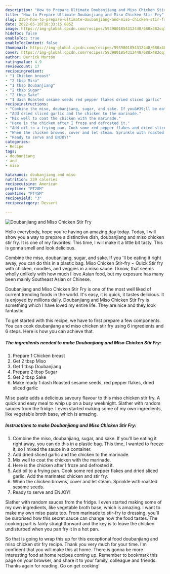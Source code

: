 ```yaml
---
description: "How to Prepare Ultimate Doubanjiang and Miso Chicken Stir Fry"
title: "How to Prepare Ultimate Doubanjiang and Miso Chicken Stir Fry"
slug: 2364-how-to-prepare-ultimate-doubanjiang-and-miso-chicken-stir-fry
date: 2022-05-10T18:33:15.885Z
image: https://img-global.cpcdn.com/recipes/5939801854312448/680x482cq70/doubanjiang-and-miso-chicken-stir-fry-recipe-main-photo.jpg
hideToc: false
enableToc: true
enableTocContent: false
thumbnail: https://img-global.cpcdn.com/recipes/5939801854312448/680x482cq70/doubanjiang-and-miso-chicken-stir-fry-recipe-main-photo.jpg
cover: https://img-global.cpcdn.com/recipes/5939801854312448/680x482cq70/doubanjiang-and-miso-chicken-stir-fry-recipe-main-photo.jpg
author: Derrick Morton
ratingvalue: 4.9
reviewcount: 17
recipeingredient:
- "1 Chicken breast"
- "2 tbsp Miso"
- "1 tbsp Doubanjiang"
- "2 tbsp Sugar"
- "2 tbsp Sake"
- "1 dash Roasted sesame seeds red pepper flakes dried sliced garlic"
recipeinstructions:
- "Combine the miso, doubanjiang, sugar, and sake. If you&#39;ll be eating it right away, you can do this in a plastic bag. This time, I wanted to freeze it, so I mixed the sauce in a container."
- "Add dried sliced garlic and the chicken to the marinade."
- "Mix well to coat the chicken with the marinade."
- "Here is the chicken after I froze and defrosted it."
- "Add oil to a frying pan. Cook some red pepper flakes and dried sliced garlic. Add the marinated chicken and stir fry."
- "When the chicken browns, cover and let steam. Sprinkle with roasted sesame seeds."
- "Ready to serve and ENJOY!"
categories:
- Recipe
tags:
- doubanjiang
- and
- miso

katakunci: doubanjiang and miso 
nutrition: 239 calories
recipecuisine: American
preptime: "PT28M"
cooktime: "PT45M"
recipeyield: "3"
recipecategory: Dessert

---
```



![Doubanjiang and Miso Chicken Stir Fry](https://img-global.cpcdn.com/recipes/5939801854312448/680x482cq70/doubanjiang-and-miso-chicken-stir-fry-recipe-main-photo.jpg)

Hello everybody, hope you're having an amazing day today. Today, I will show you a way to prepare a distinctive dish, doubanjiang and miso chicken stir fry. It is one of my favorites. This time, I will make it a little bit tasty. This is gonna smell and look delicious.

Combine the miso, doubanjiang, sugar, and sake. If you &#39;ll be eating it right away, you can do this in a plastic bag. Miso Chicken Stir-fry ~ Quick Stir fry with chicken, noodles, and veggies in a miso sauce. I know, that seems wholly unlikely with how much I love Asian food, but my exposure has many been mainly Southeast Asian or Chinese.

Doubanjiang and Miso Chicken Stir Fry is one of the most well liked of current trending foods in the world. It's easy, it is quick, it tastes delicious. It is enjoyed by millions daily. Doubanjiang and Miso Chicken Stir Fry is something which I have loved my entire life. They are nice and they look fantastic.


To get started with this recipe, we have to first prepare a few components. You can cook doubanjiang and miso chicken stir fry using 6 ingredients and 6 steps. Here is how you can achieve that.

<!--inarticleads1-->

##### The ingredients needed to make Doubanjiang and Miso Chicken Stir Fry:

1. Prepare 1 Chicken breast
1. Get 2 tbsp Miso
1. Get 1 tbsp Doubanjiang
1. Prepare 2 tbsp Sugar
1. Get 2 tbsp Sake
1. Make ready 1 dash Roasted sesame seeds, red pepper flakes, dried sliced garlic


Miso paste adds a delicious savoury flavour to this miso chicken stir fry. A quick and easy meal to whip up on a busy weeknight. Slather with random sauces from the fridge. I even started making some of my own ingredients, like vegetable broth base, which is amazing. 

<!--inarticleads2-->

##### Instructions to make Doubanjiang and Miso Chicken Stir Fry:

1. Combine the miso, doubanjiang, sugar, and sake. If you&#39;ll be eating it right away, you can do this in a plastic bag. This time, I wanted to freeze it, so I mixed the sauce in a container.
1. Add dried sliced garlic and the chicken to the marinade.
1. Mix well to coat the chicken with the marinade.
1. Here is the chicken after I froze and defrosted it.
1. Add oil to a frying pan. Cook some red pepper flakes and dried sliced garlic. Add the marinated chicken and stir fry.
1. When the chicken browns, cover and let steam. Sprinkle with roasted sesame seeds.
1. Ready to serve and ENJOY!

Slather with random sauces from the fridge. I even started making some of my own ingredients, like vegetable broth base, which is amazing. I want to make my own miso paste too. From marinade to stir-fry to dressing, you&#39;ll be surprised how this secret sauce can change how the food tastes. The cooking part is fairly straightforward and the key is to leave the chicken undisturbed when you pan fry it in a hot pan. 

So that is going to wrap this up for this exceptional food doubanjiang and miso chicken stir fry recipe. Thank you very much for your time. I'm confident that you will make this at home. There is gonna be more interesting food at home recipes coming up. Remember to bookmark this page on your browser, and share it to your family, colleague and friends. Thanks again for reading. Go on get cooking!
